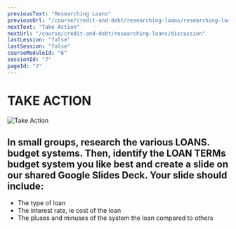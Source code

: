 ```yaml
---
previousText: "Researching Loans"
previousUrl: "/course/credit-and-debt/researching-loans/researching-loans"
nextText: "Take Action"
nextUrl: "/course/credit-and-debt/researching-loans/discussion"
lastLession: "false"
lastSession: "false"
courseModuleId: "6"
sessionId: "7"
pageId: "2"
---
```



# TAKE ACTION
![Take Action](/assets/img/take-action.jpg)


## In small groups, research the various LOANS. budget systems. Then, identify the LOAN TERMs budget system you like best and create a slide on our shared Google Slides Deck. Your slide should include:
- The type of loan 
- The interest rate, ie cost of the loan 
- The pluses and minuses of the system the loan compared to others


